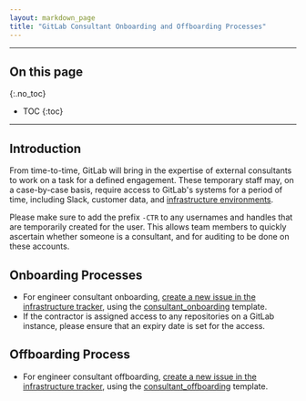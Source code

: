 ```yaml
---
layout: markdown_page
title: "GitLab Consultant Onboarding and Offboarding Processes"
---
```


----

## On this page
{:.no_toc}

- TOC
{:toc}

----

## Introduction

From time-to-time, GitLab will bring in the expertise of external consultants to work on a task for a defined engagement. These temporary staff may, on a case-by-case basis, require access to GitLab's systems for a period of time, including Slack, customer data, and [infrastructure environments](/handbook/engineering/infrastructure/environments/).

Please make sure to add the prefix `-CTR` to any usernames and handles that are temporarily created for the user. This allows team members to quickly ascertain whether someone is a consultant, and for auditing to be done on these accounts.

## Onboarding Processes

- For engineer consultant onboarding, [create a new issue in the infrastructure tracker](https://gitlab.com/gitlab-com/infrastructure/issues/new?issuable_template=consultant_onboarding), using the [consultant_onboarding](https://gitlab.com/gitlab-com/infrastructure/blob/master/.gitlab/issue_templates/consultant_onboarding.md) template.
- If the contractor is assigned access to any repositories on a GitLab instance, please ensure that an expiry date is set for the access.

## Offboarding Process
- For engineer consultant offboarding, [create a new issue in the infrastructure tracker](https://gitlab.com/gitlab-com/infrastructure/issues/new?issuable_template=consultant_offboarding), using the [consultant_offboarding](https://gitlab.com/gitlab-com/infrastructure/blob/master/.gitlab/issue_templates/consultant_offboarding.md) template.
